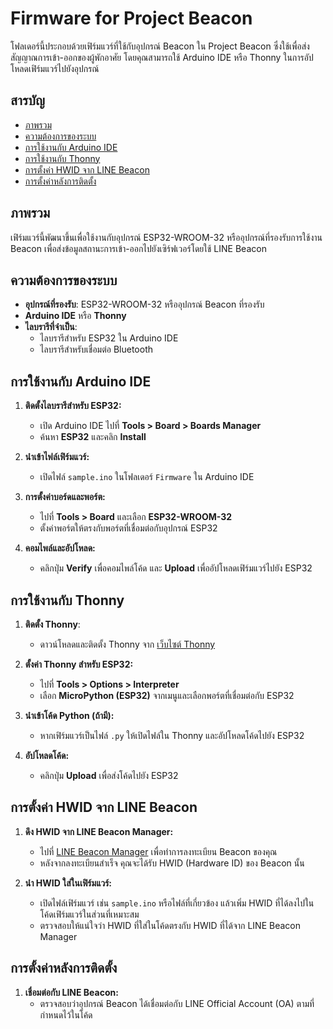 # Firmware for Project Beacon

โฟลเดอร์นี้ประกอบด้วยเฟิร์มแวร์ที่ใช้กับอุปกรณ์ Beacon ใน Project Beacon ซึ่งใช้เพื่อส่งสัญญาณการเข้า-ออกของผู้พักอาศัย โดยคุณสามารถใช้ Arduino IDE หรือ Thonny ในการอัปโหลดเฟิร์มแวร์ไปยังอุปกรณ์

## สารบัญ
- [ภาพรวม](#ภาพรวม)
- [ความต้องการของระบบ](#ความต้องการของระบบ)
- [การใช้งานกับ Arduino IDE](#การใช้งานกับ-arduino-ide)
- [การใช้งานกับ Thonny](#การใช้งานกับ-thonny)
- [การตั้งค่า HWID จาก LINE Beacon](#การตั้งค่า-hwid-จาก-line-beacon)
- [การตั้งค่าหลังการติดตั้ง](#การตั้งค่าหลังการติดตั้ง)

## ภาพรวม
เฟิร์มแวร์นี้พัฒนาขึ้นเพื่อใช้งานกับอุปกรณ์ ESP32-WROOM-32 หรืออุปกรณ์ที่รองรับการใช้งาน Beacon เพื่อส่งข้อมูลสถานะการเข้า-ออกไปยังเซิร์ฟเวอร์โดยใช้ LINE Beacon

## ความต้องการของระบบ
- **อุปกรณ์ที่รองรับ**: ESP32-WROOM-32 หรืออุปกรณ์ Beacon ที่รองรับ
- **Arduino IDE** หรือ **Thonny**
- **ไลบรารีที่จำเป็น**:
  - ไลบรารีสำหรับ ESP32 ใน Arduino IDE
  - ไลบรารีสำหรับเชื่อมต่อ Bluetooth

## การใช้งานกับ Arduino IDE

1. **ติดตั้งไลบรารีสำหรับ ESP32:**
   - เปิด Arduino IDE ไปที่ **Tools > Board > Boards Manager**
   - ค้นหา **ESP32** และคลิก **Install**

2. **นำเข้าไฟล์เฟิร์มแวร์:**
   - เปิดไฟล์ `sample.ino` ในโฟลเดอร์ `Firmware`  ใน Arduino IDE 

3. **การตั้งค่าบอร์ดและพอร์ต:**
   - ไปที่ **Tools > Board** และเลือก **ESP32-WROOM-32**
   - ตั้งค่าพอร์ตให้ตรงกับพอร์ตที่เชื่อมต่อกับอุปกรณ์ ESP32

4. **คอมไพล์และอัปโหลด:**
   - คลิกปุ่ม **Verify** เพื่อคอมไพล์โค้ด และ **Upload** เพื่ออัปโหลดเฟิร์มแวร์ไปยัง ESP32

## การใช้งานกับ Thonny

1. **ติดตั้ง Thonny**:
   - ดาวน์โหลดและติดตั้ง Thonny จาก [เว็บไซต์ Thonny](https://thonny.org/)

2. **ตั้งค่า Thonny สำหรับ ESP32:**
   - ไปที่ **Tools > Options > Interpreter**
   - เลือก **MicroPython (ESP32)** จากเมนูและเลือกพอร์ตที่เชื่อมต่อกับ ESP32

3. **นำเข้าโค้ด Python (ถ้ามี):**
   - หากเฟิร์มแวร์เป็นไฟล์ `.py` ให้เปิดไฟล์ใน Thonny และอัปโหลดโค้ดไปยัง ESP32

4. **อัปโหลดโค้ด:**
   - คลิกปุ่ม **Upload** เพื่อส่งโค้ดไปยัง ESP32

## การตั้งค่า HWID จาก LINE Beacon

1. **ดึง HWID จาก LINE Beacon Manager:**
   - ไปที่ [LINE Beacon Manager](https://manager.line.biz/beacon/register) เพื่อทำการลงทะเบียน Beacon ของคุณ
   - หลังจากลงทะเบียนสำเร็จ คุณจะได้รับ HWID (Hardware ID) ของ Beacon นั้น

2. **นำ HWID ใส่ในเฟิร์มแวร์:**
   - เปิดไฟล์เฟิร์มแวร์ เช่น `sample.ino` หรือไฟล์ที่เกี่ยวข้อง แล้วเพิ่ม HWID ที่ได้ลงไปในโค้ดเฟิร์มแวร์ในส่วนที่เหมาะสม 
   - ตรวจสอบให้แน่ใจว่า HWID ที่ใส่ในโค้ดตรงกับ HWID ที่ได้จาก LINE Beacon Manager

## การตั้งค่าหลังการติดตั้ง

1. **เชื่อมต่อกับ LINE Beacon:**
   - ตรวจสอบว่าอุปกรณ์ Beacon ได้เชื่อมต่อกับ LINE Official Account (OA) ตามที่กำหนดไว้ในโค้ด

